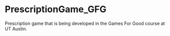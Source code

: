 # PrescriptionGame_GFG
 Prescription game that is being developed in the Games For Good course at UT Austin.
